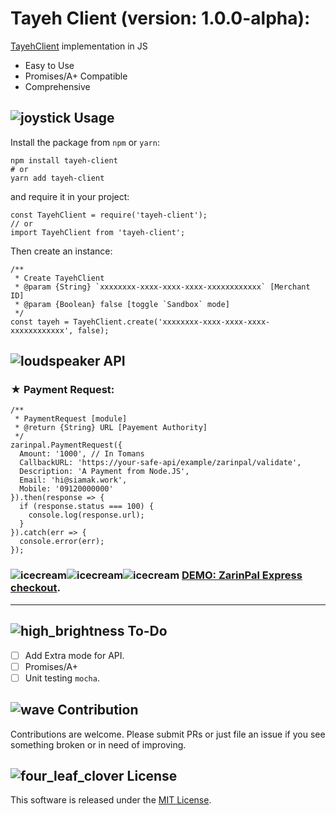 # Tayeh Client (version: 1.0.0-alpha):
[TayehClient](https://github.com/aref00/tayeh.git)  implementation in JS

-   Easy to Use
-   Promises/A+ Compatible
-   Comprehensive
## ![joystick](https://github.githubassets.com/images/icons/emoji/unicode/1f579.png)  Usage

Install the package from  `npm`  or  `yarn`:  

    npm install tayeh-client
    # or
    yarn add tayeh-client
and require it in your project:

    const TayehClient = require('tayeh-client');
    // or
    import TayehClient from 'tayeh-client';
Then create an instance:

    /**
     * Create TayehClient
     * @param {String} `xxxxxxxx-xxxx-xxxx-xxxx-xxxxxxxxxxxx` [Merchant ID]
     * @param {Boolean} false [toggle `Sandbox` mode]
     */
    const tayeh = TayehClient.create('xxxxxxxx-xxxx-xxxx-xxxx-xxxxxxxxxxxx', false);
## ![loudspeaker](https://github.githubassets.com/images/icons/emoji/unicode/1f4e2.png)  API

### [](https://github.com/siamak/zarinpal-checkout#-payment-request)★ Payment Request:

    /**
     * PaymentRequest [module]
     * @return {String} URL [Payement Authority]
     */
    zarinpal.PaymentRequest({
      Amount: '1000', // In Tomans
      CallbackURL: 'https://your-safe-api/example/zarinpal/validate',
      Description: 'A Payment from Node.JS',
      Email: 'hi@siamak.work',
      Mobile: '09120000000'
    }).then(response => {
      if (response.status === 100) {
        console.log(response.url);
      }
    }).catch(err => {
      console.error(err);
    });
### ![icecream](https://github.githubassets.com/images/icons/emoji/unicode/1f366.png)![icecream](https://github.githubassets.com/images/icons/emoji/unicode/1f366.png)![icecream](https://github.githubassets.com/images/icons/emoji/unicode/1f366.png)  [DEMO: ZarinPal Express checkout](https://github.com/siamakmokhtari/zarinpal-express-checkout).
<hr>

## ![high_brightness](https://github.githubassets.com/images/icons/emoji/unicode/1f506.png)  To-Do

 - [ ] Add Extra mode for API.
 - [ ] Promises/A+
 - [ ] Unit testing  `mocha`.
 ## ![wave](https://github.githubassets.com/images/icons/emoji/unicode/1f44b.png)  Contribution

Contributions are welcome. Please submit PRs or just file an issue if you see something broken or in need of improving.

## [](https://github.com/siamak/zarinpal-checkout#-license)![four_leaf_clover](https://github.githubassets.com/images/icons/emoji/unicode/1f340.png)  License

This software is released under the  [MIT License](http://siamak.mit-license.org/).
